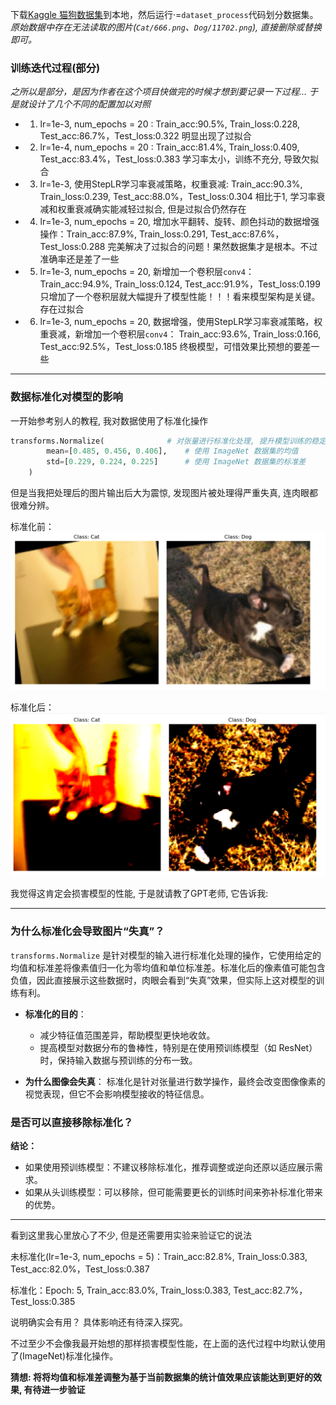 下载[Kaggle 猫狗数据集](https://www.microsoft.com/en-us/download/details.aspx?id=54765)到本地，然后运行·=`dataset_process`代码划分数据集。
*原始数据中存在无法读取的图片(`Cat/666.png`、`Dog/11702.png`), 直接删除或替换即可。*

### 训练迭代过程(部分)

*之所以是部分，是因为作者在这个项目快做完的时候才想到要记录一下过程...  于是就设计了几个不同的配置加以对照*

- 1. lr=1e-3, num_epochs = 20 : Train_acc:90.5%, Train_loss:0.228, Test_acc:86.7%，Test_loss:0.322 明显出现了过拟合
- 2. lr=1e-4, num_epochs = 20 : Train_acc:81.4%, Train_loss:0.409, Test_acc:83.4%，Test_loss:0.383 学习率太小，训练不充分, 导致欠拟合
- 3. lr=1e-3, 使用StepLR学习率衰减策略，权重衰减: Train_acc:90.3%, Train_loss:0.239, Test_acc:88.0%，Test_loss:0.304 相比于1, 学习率衰减和权重衰减确实能减轻过拟合, 但是过拟合仍然存在
- 4. lr=1e-3, num_epochs = 20, 增加水平翻转、旋转、颜色抖动的数据增强操作：Train_acc:87.9%, Train_loss:0.291, Test_acc:87.6%，Test_loss:0.288 完美解决了过拟合的问题！果然数据集才是根本。不过准确率还是差了一些 
- 5. lr=1e-3, num_epochs = 20, 新增加一个卷积层`conv4`：Train_acc:94.9%, Train_loss:0.124, Test_acc:91.9%，Test_loss:0.199 只增加了一个卷积层就大幅提升了模型性能！！！看来模型架构是关键。存在过拟合
- 6. lr=1e-3, num_epochs = 20, 数据增强，使用StepLR学习率衰减策略，权重衰减，新增加一个卷积层`conv4`： Train_acc:93.6%, Train_loss:0.166, Test_acc:92.5%，Test_loss:0.185 终极模型，可惜效果比预想的要差一些



---

### 数据标准化对模型的影响

一开始参考别人的教程, 我对数据使用了标准化操作
```python
transforms.Normalize(              # 对张量进行标准化处理, 提升模型训练的稳定性
        mean=[0.485, 0.456, 0.406],    # 使用 ImageNet 数据集的均值
        std=[0.229, 0.224, 0.225]      # 使用 ImageNet 数据集的标准差
    )
```
但是当我把处理后的图片输出后大为震惊, 发现图片被处理得严重失真, 连肉眼都很难分辨。

标准化前：
![no_normalize](./data/no_normalize.png)    

标准化后：
![normalize](./data/normalize.png)

我觉得这肯定会损害模型的性能, 于是就请教了GPT老师, 它告诉我:

---

### **为什么标准化会导致图片“失真”？**
`transforms.Normalize` 是针对模型的输入进行标准化处理的操作，它使用给定的均值和标准差将像素值归一化为零均值和单位标准差。标准化后的像素值可能包含负值，因此直接展示这些数据时，肉眼会看到“失真”效果，但实际上这对模型的训练有利。

- **标准化的目的**：
  - 减少特征值范围差异，帮助模型更快地收敛。
  - 提高模型对数据分布的鲁棒性，特别是在使用预训练模型（如 ResNet）时，保持输入数据与预训练的分布一致。

- **为什么图像会失真**：
  标准化是针对张量进行数学操作，最终会改变图像像素的视觉表现，但它不会影响模型接收的特征信息。

### **是否可以直接移除标准化？**
**结论：**
- 如果使用预训练模型：不建议移除标准化，推荐调整或逆向还原以适应展示需求。
- 如果从头训练模型：可以移除，但可能需要更长的训练时间来弥补标准化带来的优势。

---
看到这里我心里放心了不少, 但是还需要用实验来验证它的说法


未标准化(lr=1e-3, num_epochs = 5)：Train_acc:82.8%, Train_loss:0.383, Test_acc:82.0%，Test_loss:0.387

标准化：Epoch: 5, Train_acc:83.0%, Train_loss:0.383, Test_acc:82.7%，Test_loss:0.385 

说明确实会有用？ 具体影响还有待深入探究。

不过至少不会像我最开始想的那样损害模型性能，在上面的迭代过程中均默认使用了(ImageNet)标准化操作。

**猜想: 将将均值和标准差调整为基于当前数据集的统计值效果应该能达到更好的效果, 有待进一步验证**